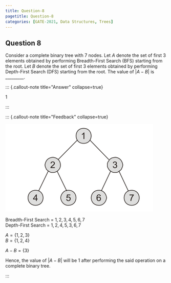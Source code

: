 ```yaml
---
title: Question-8
pagetitle: Question-8
categories: [GATE-2021, Data Structures, Trees]
---
```


## Question 8

Consider a complete binary tree with 7 nodes. Let $A$ denote the set of first 3 elements obtained by performing Breadth-First Search (BFS) starting from the root. Let $B$ denote the set of first 3 elements obtained by performing Depth-First Search (DFS) starting from the root. The value of $|A - B|$ is _________.



::: {.callout-note title="Answer" collapse=true}

$1$

:::



::: {.callout-note title="Feedback" collapse=true}

![Binary Tree](./bin_tree.png)

Breadth-First Search = $1,2,3,4,5,6,7$  
Depth-First Search = $1,2,4,5,3,6,7$  

$A = \{1, 2, 3\}$  
$B = \{1, 2, 4\}$  

$A - B = \{3\}$  

Hence, the value of $|A - B|$ will be $1$ after performing the said operation on a complete binary tree.

:::